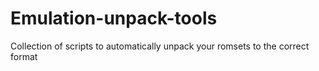 # Emulation-unpack-tools
Collection of scripts to automatically unpack your romsets to the correct format
